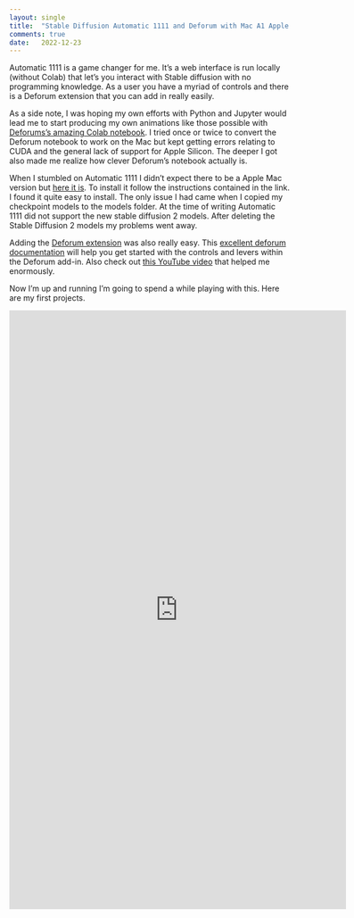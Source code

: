 ```yaml
---
layout: single
title:  "Stable Diffusion Automatic 1111 and Deforum with Mac A1 Apple Silicon"
comments: true
date:   2022-12-23
---
```


Automatic 1111 is a game changer for me.   It’s a web interface is run locally (without Colab) that let’s you interact with Stable diffusion with no programming knowledge.  As a user you have a myriad of controls and there is a Deforum extension that you can add in really easily.
 
As a side note, I was hoping my own efforts with Python and Jupyter would lead me to start producing my own animations like those possible with [Deforums’s amazing Colab notebook](https://colab.research.google.com/github/deforum/stable-diffusion/blob/main/Deforum_Stable_Diffusion.ipynb).  I tried once or twice to convert the Deforum notebook to work on the Mac but kept getting errors relating to CUDA and the general lack of support for Apple Silicon. The deeper I got also made me realize how clever Deforum’s notebook actually is.

When I stumbled on Automatic 1111 I didn’t expect there to be a Apple Mac version but [here it is](https://github.com/AUTOMATIC1111/stable-diffusion-webui/wiki/Installation-on-Apple-Silicon).  To install it follow the instructions contained in the link. I found it quite easy to install.  The only issue I had came when I copied my checkpoint models to the models folder.  At the time of writing Automatic 1111 did not support the new stable diffusion 2 models.  After deleting the Stable Diffusion 2 models my problems went away.

Adding the [Deforum extension](https://github.com/deforum-art/deforum-for-automatic1111-webui) was also really easy.  This [excellent deforum documentation](https://dreamingcomputers.com/deforum-stable-diffusion/deforum-stable-diffusion-settings/) will help you get started with the controls and levers within the Deforum add-in. Also check out [this YouTube video](https://youtu.be/R52hxnpNews) that helped me enormously.


Now I’m up and running I’m going to spend a while playing with this.  Here are my first projects.

<iframe width="604" height="1074" src="https://www.youtube.com/embed/Lln2AhtvbjQ" title="Taylor Swift Anti-hero AI Animation" frameborder="0" allow="accelerometer; autoplay; clipboard-write; encrypted-media; gyroscope; picture-in-picture" allowfullscreen></iframe>









